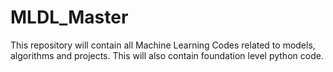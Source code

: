 # MLDL_Master
This repository will contain all Machine Learning Codes related to models, algorithms and projects. This will also contain foundation level python code.

